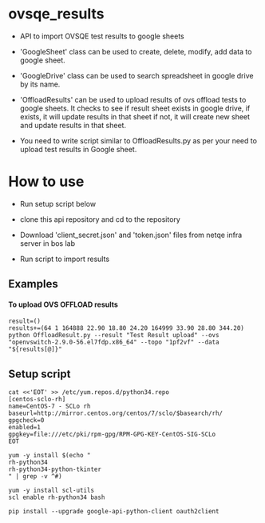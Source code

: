 # ovsqe_results
- API to import OVSQE test results to google sheets

- 'GoogleSheet' class can be used to create, delete, modify, add data to google sheet.

- 'GoogleDrive' class can be used to search spreadsheet in google drive by its name.

- 'OffloadResults' can be used to upload results of ovs offload tests to google sheets. It checks to see if result sheet exists in google drive, if exists, it will update results in that sheet if not, it will create new sheet and update results in that sheet.

- You need to write script similar to OffloadResults.py as per your need to upload test results in Google sheet.

# How to use
- Run setup script below

- clone this api repository and cd to the repository

- Download 'client_secret.json' and 'token.json' files from netqe infra server in bos lab

- Run script to import results

## Examples
#### To upload OVS OFFLOAD results
```
result=()
results+=(64 1 164888 22.90 18.80 24.20 164999 33.90 28.80 344.20)
python OffloadResult.py --result "Test Result upload" --ovs "openvswitch-2.9.0-56.el7fdp.x86_64" --topo "1pf2vf" --data "${results[@]}"
```

## Setup script
```
cat <<'EOT' >> /etc/yum.repos.d/python34.repo
[centos-sclo-rh]
name=CentOS-7 - SCLo rh
baseurl=http://mirror.centos.org/centos/7/sclo/$basearch/rh/
gpgcheck=0
enabled=1
gpgkey=file:///etc/pki/rpm-gpg/RPM-GPG-KEY-CentOS-SIG-SCLo
EOT

yum -y install $(echo "
rh-python34
rh-python34-python-tkinter
" | grep -v ^#)

yum -y install scl-utils
scl enable rh-python34 bash

pip install --upgrade google-api-python-client oauth2client
```
